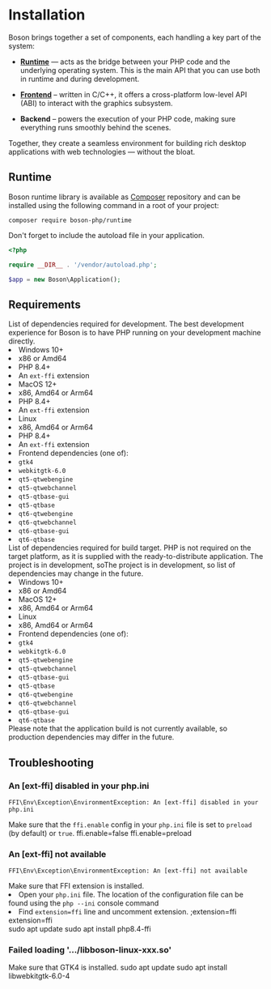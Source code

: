 # Installation

<show-structure for="chapter" depth="2"/>

Boson brings together a set of components, each handling a key part of the system:

- [**Runtime**](https://github.com/BosonPHP/Runtime) — acts as the bridge between your PHP code 
  and the underlying operating system. This is the main API that you can use both in runtime and 
  during development.

- [**Frontend**](https://github.com/BosonPHP/Frontend) – written in C/C++, it offers a cross-platform 
  low-level API (ABI) to interact with the graphics subsystem.

- <tooltip term="TODO">**Backend** – powers the execution of your PHP code, making sure everything 
  runs smoothly behind the scenes.</tooltip>

Together, they create a seamless environment for building rich desktop applications with 
web technologies — without the bloat.


## Runtime

Boson runtime library is available as [Composer](https://getcomposer.org/doc/)
repository and can be installed using the following command in a root of your
project:

```shell
composer require boson-php/runtime
```

Don't forget to include the autoload file in your application.

```php
<?php

require __DIR__ . '/vendor/autoload.php';

$app = new Boson\Application();
```


## Requirements

<tabs>
    <tab title="Development">
        List of dependencies required for development.
        <tip>
        The best development experience for Boson is to 
        have PHP running on your development machine directly.
        </tip>
        <tabs>
            <tab title="Windows">
                <list>
                    <li>Windows 10+</li>
                    <li>x86 or Amd64</li>
                    <li>PHP 8.4+
                        <list>
                            <li>An <code>ext-ffi</code> extension</li>
                        </list>
                    </li>
                </list>
            </tab>
            <tab title="MacOS">
                <list>
                    <li>MacOS 12+</li>
                    <li>x86, Amd64 or Arm64</li>
                    <li>PHP 8.4+
                        <list>
                            <li>An <code>ext-ffi</code> extension</li>
                        </list>
                    </li>
                </list>
            </tab>
            <tab title="Linux">
                <list>
                    <li>Linux</li>
                    <li>x86, Amd64 or Arm64</li>
                    <li>PHP 8.4+
                        <list>
                            <li>An <code>ext-ffi</code> extension</li>
                        </list>
                    </li>
                    <li>Frontend dependencies (one of):
                        <tabs>
                        <tab title="GTK 4">
                            <list>
                                <li><code>gtk4</code></li>
                                <li><code>webkitgtk-6.0</code></li>
                            </list>
                        </tab>
                        <tab title="QT 5">
                            <list>
                                <li><code>qt5-qtwebengine</code></li>
                                <li><code>qt5-qtwebchannel</code></li>
                                <li><code>qt5-qtbase-gui</code></li>
                                <li><code>qt5-qtbase</code></li>
                            </list>
                        </tab>
                        <tab title="QT6">
                            <list>
                                <li><code>qt6-qtwebengine</code></li>
                                <li><code>qt6-qtwebchannel</code></li>
                                <li><code>qt6-qtbase-gui</code></li>
                                <li><code>qt6-qtbase</code></li>
                            </list>
                        </tab>
                        </tabs>
                    </li>
                </list>
            </tab>
        </tabs>
    </tab>
    <tab title="Production">
        List of dependencies required for build target.
        <tip>
        PHP is not required on the target platform, as it is 
        supplied with the ready-to-distribute application.
        </tip>
        <warning>
        The project is in development, soThe project is in development, so 
        list of dependencies may change in the future.
        </warning>
        <tabs>
            <tab title="Windows">
                <list>
                    <li>Windows 10+</li>
                    <li>x86 or Amd64</li>
                </list>
            </tab>
            <tab title="MacOS">
                <list>
                    <li>MacOS 12+</li>
                    <li>x86, Amd64 or Arm64</li>
                </list>
            </tab>
            <tab title="Linux">
                <list>
                    <li>Linux</li>
                    <li>x86, Amd64 or Arm64</li>
                    <li>Frontend dependencies (one of):
                        <tabs>
                        <tab title="GTK 4">
                            <list>
                                <li><code>gtk4</code></li>
                                <li><code>webkitgtk-6.0</code></li>
                            </list>
                        </tab>
                        <tab title="QT 5">
                            <list>
                                <li><code>qt5-qtwebengine</code></li>
                                <li><code>qt5-qtwebchannel</code></li>
                                <li><code>qt5-qtbase-gui</code></li>
                                <li><code>qt5-qtbase</code></li>
                            </list>
                        </tab>
                        <tab title="QT6">
                            <list>
                                <li><code>qt6-qtwebengine</code></li>
                                <li><code>qt6-qtwebchannel</code></li>
                                <li><code>qt6-qtbase-gui</code></li>
                                <li><code>qt6-qtbase</code></li>
                            </list>
                        </tab>
                        </tabs>
                    </li>
                </list>
            </tab>
        </tabs>
    </tab>
</tabs>

<warning>
Please note that the application build is not currently available, 
so production dependencies may differ in the future.
</warning>


## Troubleshooting

### An [ext-ffi] disabled in your php.ini

```shell
FFI\Env\Exception\EnvironmentException: An [ext-ffi] disabled in your php.ini
```

<note>
Make sure that the <code>ffi.enable</code> config in your <code>php.ini</code> 
file is set to <code>preload</code> (by default) or <code>true</code>.

<compare>
<code-block lang="ini">
ffi.enable=false
</code-block>
<code-block lang="ini">
ffi.enable=preload
</code-block>
</compare>
</note>

### An [ext-ffi] not available

```shell
FFI\Env\Exception\EnvironmentException: An [ext-ffi] not available
```

<note>
Make sure that FFI extension is installed.

<tabs>
<tab title="Windows">
  <list>
    <li>
      Open your <code>php.ini</code> file.
      <tip>The location of the configuration file can be found using the <code>php --ini</code> console command</tip>
    </li>
    <li>
      Find <code>extension=ffi</code> line and uncomment extension.
      <compare>
      <code-block lang="ini">
      ;extension=ffi
      </code-block>
      <code-block lang="ini">
      extension=ffi
      </code-block>
      </compare>
    </li>
  </list>
</tab>
<tab title="Linux (Debian)">
<code-block lang="bash">
sudo apt update
sudo apt install php8.4-ffi
</code-block>
</tab>
</tabs>
</note>


### Failed loading '.../libboson-linux-xxx.so'

<note>
Make sure that GTK4 is installed.
<tabs>
<tab title="Linux (Debian)">
<code-block lang="bash">
sudo apt update
sudo apt install libwebkitgtk-6.0-4
</code-block>
</tab>
</tabs>
</note>

